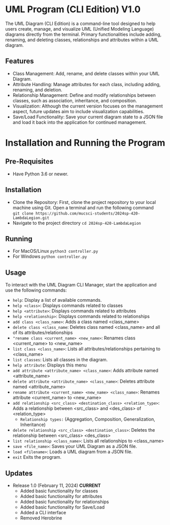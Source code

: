 
# UML Program (CLI Edition) V1.0
The UML Diagram (CLI Edition) is a command-line tool
designed to help users create, manage, and visualize
UML (Unified Modeling Language) diagrams directly from the terminal.
Primary functionalities include adding, renaming,
and deleting classes, relationships and attributes 
within a UML diagram.

## Features
* Class Management: Add, rename, and delete classes within your UML Diagram.
* Attribute Handling: Manage attributes for each class, including adding, renaming, and deletion.
* Relationship Management: Define and modify relationships between classes, such as association, inheritance, and composition.
* Visualization: Although the current version focuses on the management aspect, future updates aim to include visualization capabilities.
* Save/Load Functionality: Save your current diagram state to a JSON file and load it back into the application for continued management.

# Installation and Running the Program

## Pre-Requisites
* Have Python 3.6 or newer.
## Installation
* Clone the Repository: First, clone the project repository to your local machine using Git. Open a terminal and run the following command<br> `git clone https://github.com/mucsci-students/2024sp-420-LambdaLegion.git`
* Navigate to the project directory `cd 2024sp-420-LambdaLegion`
## Running
* For MacOS/Linux `python3 controller.py`
* For Windows `python controller.py`

## Usage
To interact with the UML Diagram CLI Manager, start the application and use the following commands:
* `help`: Display a list of available commands. 
* `help <class>`: Displays commands related to classes
* `help <attribute>`: Displays commands related to attributes
* `help <relationship>`: Displays commands related to relationships
* `add class <class_name>`: Adds a class named <class_name>
* `delete class <class_name`: Deletes class named <class_name> and all of its attributes/relationships
* `"rename class <current_name> <new_name>`: Renames class <current_name> to <new_name>
* `list class <class_name>`: Lists all attributes/relationships pertaining to <class_name>
* `list classes`: Lists all classes in the diagram.
* `help attribute`: Displays this menu
* `add attribute <attribute_name> <class_name>`: Adds attribute named <attribute_name>
* `delete attribute <attribute_name> <class_name>`: Deletes attribute named <attribute_name>
* `rename attribute <current_name> <new_name> <class_name>`:  Renames attribute <current_name> to <new_name>
* `add relationship <src_class> <destination_class> <relation_type>`: Adds a relationship between <src_class> and <des_class> of <relation_type> 
  * `Relationship types:` (Aggregation, Composition, Generalization, Inheritance)
* `delete relationship <src_class> <destination_class>`: Deletes the relationship between <src_class> <des_class>
* `list relationship <class_name>`: Lists all relationships to <class_name>
* `save <file_name>`: Saves your UML Diagram as a JSON file.
* `load <filename>`: Loads a UML diagram from a JSON file.
* `exit` Exits the program.

## Updates
* Release 1.0 (February 11, 2024) **CURRENT**
  * Added basic functionality for classes
  * Added basic functionality for attributes
  * Added basic functionality for relationships
  * Added basic functionality for Save/Load
  * Added a CLI interface
  * Removed Herobrine
               
